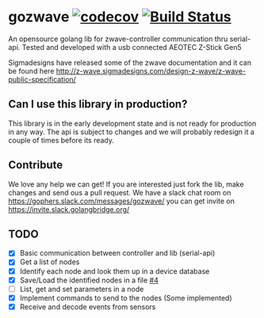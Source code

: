 # gozwave [![codecov](https://codecov.io/gh/stampzilla/gozwave/branch/master/graph/badge.svg)](https://codecov.io/gh/stampzilla/gozwave) [![Build Status](https://travis-ci.org/stampzilla/gozwave.svg?branch=master)](https://travis-ci.org/stampzilla/gozwave)
An opensource golang lib for zwave-controller communication thru serial-api. Tested and developed with a usb connected AEOTEC Z-Stick Gen5

Sigmadesigns have released some of the zwave documentation and it can be found here http://z-wave.sigmadesigns.com/design-z-wave/z-wave-public-specification/

## Can I use this library in production?
This library is in the early development state and is not ready for production in any way. The api is subject to changes and we will probably redesign it a couple of times before its ready.

## Contribute
We love any help we can get! If you are interested just fork the lib, make changes and send ous a pull request.
We have a slack chat room on https://gophers.slack.com/messages/gozwave/ you can get invite on https://invite.slack.golangbridge.org/

## TODO
- [x] Basic communication between controller and lib (serial-api)
- [x] Get a list of nodes
- [x] Identify each node and look them up in a device database
- [x] Save/Load the identified nodes in a file [#4](https://github.com/stampzilla/gozwave/issues/4)
- [ ] List, get and set parameters in a node
- [x] Implement commands to send to the nodes (Some implemented)
- [x] Receive and decode events from sensors
